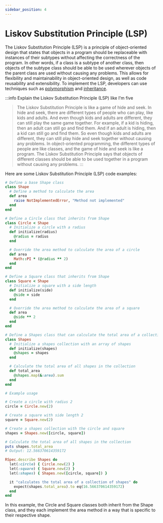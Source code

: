 ```yaml
---
sidebar_position: 4
---
```



# Liskov Substitution Principle (LSP)

The Liskov Substitution Principle (LSP) is a principle of object-oriented design that states that objects in a program should be replaceable with instances of their subtypes without affecting the correctness of the program. In other words, if a class is a subtype of another class, then objects of the subtype class should be able to be used wherever objects of the parent class are used without causing any problems. This allows for flexibility and maintainability in object-oriented design, as well as code reusability and extensibility. To implement the LSP, developers can use techniques such as [polymorphism](../glossary/polymorphism.md) and [inheritance](../glossary/inheritance.md).

:::info Explain the Liskov Substitution Principle (LSP) like I'm five
> The Liskov Substitution Principle is like a game of hide and seek. In hide and seek, there are different types of people who can play, like kids and adults. And even though kids and adults are different, they can still play the same game together. For example, if a kid is hiding, then an adult can still go and find them. And if an adult is hiding, then a kid can still go and find them. So even though kids and adults are different, they can still play hide and seek together without causing any problems. In object-oriented programming, the different types of people are like classes, and the game of hide and seek is like a program. The Liskov Substitution Principle says that objects of different classes should be able to be used together in a program without causing any problems.
:::

Here are some Liskov Substitution Principle (LSP) code examples:

```ruby
# Define a base Shape class
class Shape
  # Define a method to calculate the area
  def area
    raise NotImplementedError, "Method not implemented"
  end
end

# Define a Circle class that inherits from Shape
class Circle < Shape
  # Initialize a circle with a radius
  def initialize(radius)
    @radius = radius
  end

  # Override the area method to calculate the area of a circle
  def area
    Math::PI * (@radius ** 2)
  end
end

# Define a Square class that inherits from Shape
class Square < Shape
  # Initialize a square with a side length
  def initialize(side)
    @side = side
  end

  # Override the area method to calculate the area of a square
  def area
    @side ** 2
  end
end

# Define a Shapes class that can calculate the total area of a collection of shapes
class Shapes
  # Initialize a shapes collection with an array of shapes
  def initialize(shapes)
    @shapes = shapes
  end

  # Calculate the total area of all shapes in the collection
  def total_area
    @shapes.map(&:area).sum
  end
end

# Example usage

# Create a circle with radius 2
circle = Circle.new(2)

# Create a square with side length 2
square = Square.new(2)

# Create a shapes collection with the circle and square
shapes = Shapes.new([circle, square])

# Calculate the total area of all shapes in the collection
puts shapes.total_area
# Output: 12.566370614359172

```

```ruby
RSpec.describe Shapes do
  let(:circle) { Circle.new(2) }
  let(:square) { Square.new(2) }
  let(:shapes) { Shapes.new([circle, square]) }

  it "calculates the total area of a collection of shapes" do
    expect(shapes.total_area).to eq(16.566370614359172)
  end
end
```

In this example, the Circle and Square classes both inherit from the Shape class, and they each implement the area method in a way that is specific to their respective shape.
